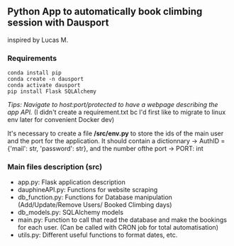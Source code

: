 ## Python App to automatically book climbing session with Dausport
inspired by Lucas M.

### Requirements

```console
conda install pip
conda create -n dausport
conda activate dausport
pip install Flask SQLAlchemy
```

*Tips: Navigate to host:port/protected to have a webpage describing the app API.*
(I didn't create a requirement.txt bc I'd first like to migrate to linux env later for convenient Docker dev)

It's necessary to create a file **/src/env.py** to store the ids of the main user and the port for the application.
It should contain a dictionnary -> AuthID = {'mail': str, 'password': str}, and the number ofthe port -> PORT: int

### Main files description (src)

- app.py: Flask application description
- dauphineAPI.py: Functions for website scraping
- db_function.py: Functions for Database manipulation (Add/Update/Remove Users/ Booked Climbing days)
- db_models.py: SQLAlchemy models
- main.py: Function to call that read the database and make the bookings for each user. (Can be called with CRON job for total automatisation)
- utils.py: Different useful functions to format dates, etc.
